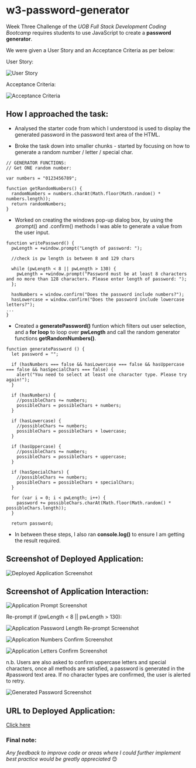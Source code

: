 # w3-password-generator

Week Three Challenge of the *UOB Full Stack Development Coding Bootcamp* requires students to use JavaScript to create a **password generator**. 

We were given a User Story and an Acceptance Criteria as per below:

User Story:

![User Story](./assets/user-story.png) 

Acceptance Criteria:

![Acceptance Criteria](./assets/acceptance-crit.png) 

## How I approached the task:

* Analysed the starter code from which I understood is used to display the generated password in the password text area of the HTML. 

* Broke the task down into smaller chunks - started by focusing on how to generate a random number / letter / special char.

```
// GENERATOR FUNCTIONS:
// Get ONE random number:

var numbers = "0123456789";

function getRandomNumbers() {
  randomNumbers = numbers.charAt(Math.floor(Math.random() * numbers.length));
  return randomNumbers;
} 
```

* Worked on creating the windows pop-up dialog box, by using the .prompt() and .confirm() methods I was able to generate a value from the user input.

```
function writePassword() {
  pwLength = +window.prompt("Length of password: ");

  //check is pw length is between 8 and 129 chars

  while (pwLength < 8 || pwLength > 130) {
    pwLength = +window.prompt("Password must be at least 8 characters and no more than 128 characters. Please enter length of password: ");
  };

  hasNumbers = window.confirm("Does the password include numbers?");
  hasLowercase = window.confirm("Does the password include lowercase letters?");
...
}
```

* Created a **generatePassword()** funtion which filters out user selection, and a **for loop** to loop over **pwLength** and call the random generator functions **getRandomNumbers()**.

```
function generatePassword () {
  let password = "";

  if (hasNumbers === false && hasLowercase === false && hasUppercase === false && hasSpecialChars === false) {
    alert("You need to select at least one character type. Please try again!");
  } 

  if (hasNumbers) {
    //possibleChars += numbers;
    possibleChars = possibleChars + numbers;
  }

  if (hasLowercase) {
    //possibleChars += numbers;
    possibleChars = possibleChars + lowercase;
  }

  if (hasUppercase) {
    //possibleChars += numbers;
    possibleChars = possibleChars + uppercase;
  }

  if (hasSpecialChars) {
    //possibleChars += numbers;
    possibleChars = possibleChars + specialChars;
  }

  for (var i = 0; i < pwLength; i++) {
    password += possibleChars.charAt(Math.floor(Math.random() * possibleChars.length));
  }

  return password;
```

* In between these steps, I also ran **console.log()** to ensure I am getting the result required.

## Screenshot of Deployed Application:

![Deployed Application Screenshot](./assets/deployed_app.png) 

## Screenshot of Application Interaction:

![Application Prompt Screenshot](./assets/length.png) 

Re-prompt if (pwLength < 8 || pwLength > 130):

![Application Password Length Re-prompt Screenshot](./assets/length_reprompt.png) 

![Application Numbers Confirm Screenshot](./assets/num.png) 

![Application Letters Confirm Screenshot](./assets/letters.png) 

n.b. Users are also asked to confirm uppercase letters and special characters, once all methods are satisfied, a password is generated in the #password text area. If no character types are confirmed, the user is alerted to retry.

![Generated Password Screenshot](./assets/generated.png) 

## URL to Deployed Application:

[Click here](https://priscillaluong.github.io/w3-password-generator/) 

### Final note:

*Any feedback to improve code or areas where I could further implement best practice would be greatly appreciated* 😊
